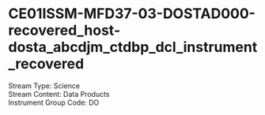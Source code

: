 # CE01ISSM-MFD37-03-DOSTAD000-recovered_host-dosta_abcdjm_ctdbp_dcl_instrument_recovered

Stream Type: Science<br>
Stream Content: Data Products<br>
Instrument Group Code: DO<br>
